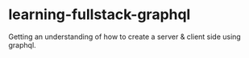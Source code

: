 # learning-fullstack-graphql

Getting an understanding of how to create a server &amp; client side using graphql.

